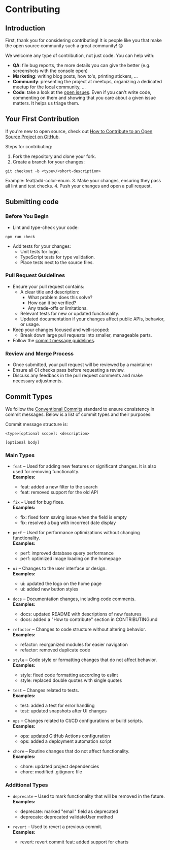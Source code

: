 # Contributing

## Introduction

First, thank you for considering contributing! It is people like you that make the open source community such a great community! 😊

We welcome any type of contribution, not just code. You can help with:

- **QA**: file bug reports, the more details you can give the better (e.g. screenshots with the console open)
- **Marketing**: writing blog posts, how to's, printing stickers, ...
- **Community**: presenting the project at meetups, organizing a dedicated meetup for the local community, ...
- **Code**: take a look at the [open issues](https://github.com/IvaDey/enum-factory/issues). Even if you can't write code, commenting on them and showing that you care about a given issue matters. It helps us triage them.

## Your First Contribution

If you're new to open source, check out [How to Contribute to an Open Source Project on GitHub](https://opensource.guide/how-to-contribute/).

Steps for contributing:
1. Fork the repository and clone your fork.
2. Create a branch for your changes:
```shell
git checkout -b <type>/<short-description>
```
Example: feat/add-color-enum.
3. Make your changes, ensuring they pass all lint and test checks.
4. Push your changes and open a pull request.

## Submitting code

### Before You Begin
- Lint and type-check your code:
```shell
npm run check
```
- Add tests for your changes:
  - Unit tests for logic.
  - TypeScript tests for type validation.
  - Place tests next to the source files.

### Pull Request Guidelines
- Ensure your pull request contains:
  - A clear title and description:
    - What problem does this solve?
    - How can it be verified?
    - Any trade-offs or limitations.
  - Relevant tests for new or updated functionality.
  - Updated documentation if your changes affect public APIs, behavior, or usage.
- Keep your changes focused and well-scoped:
  - Break down large pull requests into smaller, manageable parts.
- Follow the [commit message guidelines](#commit-types).

### Review and Merge Process
- Once submitted, your pull request will be reviewed by a maintainer
- Ensure all CI checks pass before requesting a review.
- Discuss any feedback in the pull request comments and make necessary adjustments.

## Commit Types

We follow the [Conventional Commits](https://www.conventionalcommits.org) standard to ensure consistency in commit messages. Below is a list of commit types and their purposes:

Commit message structure is:
```text
<type>[optional scope]: <description>

[optional body]
```

### Main Types

- `feat` – Used for adding new features or significant changes. It is also used for removing functionality.<br />
  **Examples:**
    - feat: added a new filter to the search
    - feat: removed support for the old API

- `fix` – Used for bug fixes.<br />
  **Examples:**
    - fix: fixed form saving issue when the field is empty
    - fix: resolved a bug with incorrect date display

- `perf` – Used for performance optimizations without changing functionality.<br />
  **Examples:**
    - perf: improved database query performance
    - perf: optimized image loading on the homepage

- `ui` – Changes to the user interface or design.<br />
  **Examples:**
    - ui: updated the logo on the home page
    - ui: added new button styles

- `docs` – Documentation changes, including code comments.<br />
  **Examples:**
    - docs: updated README with descriptions of new features
    - docs: added a "How to contribute" section in CONTRIBUTING.md

- `refactor` – Changes to code structure without altering behavior.<br />
  **Examples:**
    - refactor: reorganized modules for easier navigation
    - refactor: removed duplicate code

- `style` – Code style or formatting changes that do not affect behavior.<br />
  **Examples:**
    - style: fixed code formatting according to eslint
    - style: replaced double quotes with single quotes

- `test` – Changes related to tests.<br />
  **Examples:**
    - test: added a test for error handling
    - test: updated snapshots after UI changes

- `ops` – Changes related to CI/CD configurations or build scripts.<br />
  **Examples:**
    - ops: updated GitHub Actions configuration
    - ops: added a deployment automation script

- `chore` – Routine changes that do not affect functionality.<br />
  **Examples:**
    - chore: updated project dependencies
    - chore: modified .gitignore file

### Additional Types

- `deprecate` – Used to mark functionality that will be removed in the future.<br />
  **Examples:**
    - deprecate: marked "email" field as deprecated
    - deprecate: deprecated validateUser method

- `revert` – Used to revert a previous commit.<br />
  **Examples:**
    - revert: revert commit feat: added support for charts
